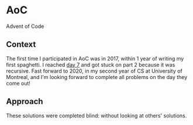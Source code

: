 # AoC
Advent of Code

## Context
The first time I participated in AoC was in 2017, within 1 year of writing my first spaghetti. I reached [day 7](https://adventofcode.com/2017/) and got stuck on part 2 because it was recursive. Fast forward to 2020, in my second year of CS at University of Montreal, and I'm looking forward to complete all problems on the day they come out!

## Approach
These solutions were completed blind: without looking at others' solutions.
